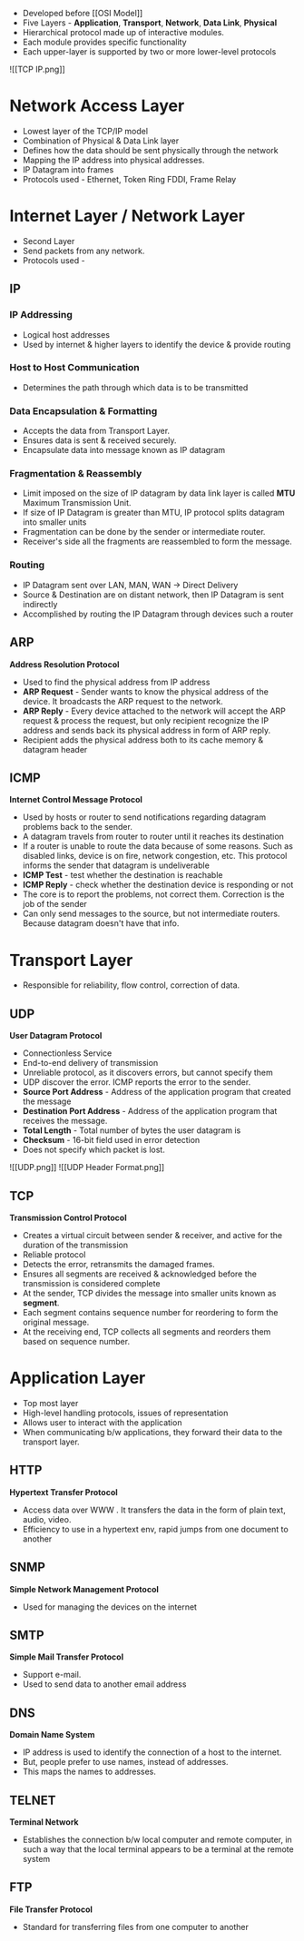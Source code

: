 - Developed before [[OSI Model]]
- Five Layers - **Application**, **Transport**, **Network**, **Data Link**, **Physical**
- Hierarchical protocol made up of interactive modules.
- Each module provides specific functionality
- Each upper-layer is supported by two or more lower-level protocols

![[TCP IP.png]]


# Network Access Layer

- Lowest layer of the TCP/IP model
- Combination of Physical & Data Link layer
- Defines how the data should be sent physically through the network
- Mapping the IP address into physical addresses.
- IP Datagram into frames
- Protocols used - Ethernet, Token Ring FDDI, Frame Relay

# Internet Layer / Network Layer

- Second Layer
- Send packets from any network.
- Protocols used -

## IP

### IP Addressing
- Logical host addresses
- Used by internet & higher layers to identify the device & provide routing

### Host to Host Communication
- Determines the path through which data is to be transmitted

### Data Encapsulation & Formatting
- Accepts the data from Transport Layer.
- Ensures data is sent & received securely.
- Encapsulate data into message known as IP datagram

### Fragmentation & Reassembly
- Limit imposed on the size of IP datagram by data link layer is called **MTU** Maximum Transmission Unit.
- If size of IP Datagram is greater than MTU, IP protocol splits datagram into smaller units
- Fragmentation can be done by the sender or intermediate router.
- Receiver's side all the fragments are reassembled to form the message.

### Routing
- IP Datagram sent over LAN, MAN, WAN -> Direct Delivery
- Source & Destination are on distant network, then IP Datagram is sent indirectly
- Accomplished by routing the IP Datagram through devices such a router


## ARP

**Address Resolution Protocol**

- Used to find the physical address from IP address
- **ARP Request** - Sender wants to know the physical address of the device. It broadcasts the ARP request to the network.
- **ARP Reply** - Every device attached to the network will accept the ARP request & process the request, but only recipient recognize the IP address and sends back its physical address in form of ARP reply.
- Recipient adds the physical address both to its cache memory & datagram header

## ICMP

**Internet Control Message Protocol**

- Used by hosts or router to send notifications regarding datagram problems back to the sender.
- A datagram travels from router to router until it reaches its destination
- If a router is unable to route the data because of some reasons. Such as disabled links, device is on fire, network congestion, etc. This protocol informs the sender that datagram is undeliverable
- **ICMP Test** - test whether the destination is reachable
- **ICMP Reply** - check whether the destination device is responding or not
- The core is to report the problems, not correct them. Correction is the job of the sender
- Can only send messages to the source, but not intermediate routers. Because datagram doesn't have that info.


# Transport Layer
- Responsible for reliability, flow control, correction of data.

## UDP

**User Datagram Protocol**

- Connectionless Service
- End-to-end delivery of transmission
- Unreliable protocol, as it discovers errors, but cannot specify them
- UDP discover the error. ICMP reports the error to the sender.
- **Source Port Address** - Address of the application program that created the message
- **Destination Port Address** - Address of the application program that receives the message.
- **Total Length** - Total number of bytes the user datagram is
- **Checksum** - 16-bit field used in error detection
- Does not specify which packet is lost.

![[UDP.png]]
![[UDP Header Format.png]]

## TCP

**Transmission Control Protocol**

- Creates a virtual circuit between sender & receiver, and active for the duration of the transmission
- Reliable protocol
- Detects the error, retransmits the damaged frames.
- Ensures all segments are received & acknowledged before the transmission is considered complete
- At the sender, TCP divides the message into smaller units known as **segment**.
- Each segment contains sequence number for reordering to form the original message.
- At the receiving end, TCP collects all segments and reorders them based on sequence number.


# Application Layer

- Top most layer
- High-level handling protocols, issues of representation
- Allows user to interact with the application
- When communicating b/w applications, they forward their data to the transport layer.

## HTTP

**Hypertext Transfer Protocol**

- Access data over WWW . It transfers the data in the form of plain text, audio, video.
- Efficiency to use in a hypertext env, rapid jumps from one document to another

## SNMP

**Simple Network Management Protocol**

- Used for managing the devices on the internet

## SMTP

**Simple Mail Transfer Protocol**

- Support e-mail.
- Used to send data to another email address

## DNS

**Domain Name System**

- IP address is used to identify the connection of a host to the internet.
- But, people prefer to use names, instead of addresses.
- This maps the names to addresses.

## TELNET

**Terminal Network**

- Establishes the connection b/w local computer and remote computer, in such a way that the local terminal appears to be a terminal at the remote system

## FTP

**File Transfer Protocol**

- Standard for transferring files from one computer to another